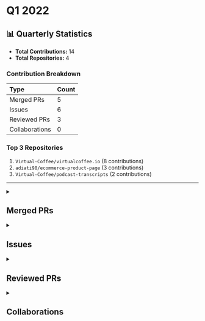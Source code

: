 # Q1 2022
## 📊 Quarterly Statistics

* **Total Contributions:** 14
* **Total Repositories:** 4

### Contribution Breakdown

| Type | Count |
| :--- | :--- |
| Merged PRs | 5 |
| Issues | 6 |
| Reviewed PRs | 3 |
| Collaborations | 0 |

### Top 3 Repositories

1. `Virtual-Coffee/virtualcoffee.io` (8 contributions)
2. `adiati98/ecommerce-product-page` (3 contributions)
3. `Virtual-Coffee/podcast-transcripts` (2 contributions)

---

<details>
  <summary><h2>Merged PRs</h2></summary>
<table style='width:100%; table-layout:fixed;'>
  <thead>
    <tr>
      <th style='width:5%;'>No.</th>
      <th style='width:20%;'>Project Name</th>
      <th style='width:20%;'>Title</th>
      <th style='width:35%;'>Description</th>
      <th style='width:20%;'>Date</th>
    </tr>
  </thead>
  <tbody>
    <tr>
      <td>1.</td>
      <td>Virtual-Coffee/virtualcoffee.io</td>
      <td><a href='https://github.com/Virtual-Coffee/virtualcoffee.io/pull/535'>Add March 2022 newsletter</a></td>
      <td>## Linked Issue<br><br>Closes #534 <br><br>## Description<br><br>- Add March 2022 newsletter to the website.<br><br>## Methodology<br><br>&lt;!--<br><br>This section explains why the above changes explained were done.<br><br>Sometimes a developer feels that it&#39;s okay to write &quot;Business/Product requirement&quot; in the description. That&#39;s fine, but doing so defeats the purpose of this section.<br><br>If there is a better explanation as to why the changes were suggested, it&#39;s always good to attach a document reference link for that information.<br><br>A good &quot;Why&quot; section should explain the reasoning behind any changes.<br><br>--&gt;<br><br>## Code of Conduct<br><br>&gt; By submitting this pull request, you agree to follow our [Code of Conduct](https://virtualcoffee.io/code-of-conduct/)<br></td>
      <td>2022-03-10</td>
    </tr>
    <tr>
      <td>2.</td>
      <td>Virtual-Coffee/virtualcoffee.io</td>
      <td><a href='https://github.com/Virtual-Coffee/virtualcoffee.io/pull/523'>Update Virtual Coffee Slack Channel Guide</a></td>
      <td>## Linked Issue<br><br>Closes #522 <br><br>&lt;!--<br><br>If you have a pull request related to a current issue please link to that issue number.<br><br>That issue can be linked to the pull request by using the side panel in the Github UI or using the `#` symbol followed by the number of the associated issue.<br><br>To link a pull request to an issue to show that a fix is in progress and to automatically close the issue when someone merges the pull request, type the keyword &quot;Closes&quot; followed by a reference to the issue. For example, Closes #404 or Closes Virtual-Coffee/virtualcoffee.io/issues/404.<br><br>--&gt;<br><br>## Description<br><br>- Add some new channels<br>- Update some Slack channels&#39; descriptions to make the purposes clearer.<br><br>&lt;!--<br><br>A pull request description describes what constitutes the Pull Request and what changes you have made to the code.<br><br>It explains what you&#39;ve done, including any code changes, configuration changes, migrations included, new APIs introduced, changes made to old APIs, any new workers/crons introduced in the system, copy changes, and so on. You get the gist.<br><br>A good description informs everyone that is reaading it of the purpose of the pull request. This helps not just the current maintainers but anyone reading it now or in the future to understand your intent.<br><br>If the request is not complete but you want feedback use  Draft Pull Request option of the Pull request dropdown menu.<br><br>@mention individuals that you want to review the PR, and mention why. (“ @username I want to know what you think of this code.”)<br><br>--&gt;<br><br>## Methodology<br><br>&lt;!--<br><br>This section explains why the above changes explained were done.<br><br>Sometimes a developer feels that it&#39;s okay to write &quot;Business/Product requirement&quot; in the description. That&#39;s fine, but doing so defeats the purpose of this section.<br><br>If there is a better explanation as to why the changes were suggested, it&#39;s always good to attach a document reference link for that information.<br><br>A good &quot;Why&quot; section should explain the reasoning behind any changes.<br><br>--&gt;<br><br>## Code of Conduct<br><br>&gt; By submitting this pull request, you agree to follow our [Code of Conduct](https://virtualcoffee.io/code-of-conduct/)<br></td>
      <td>2022-02-10</td>
    </tr>
    <tr>
      <td>3.</td>
      <td>Virtual-Coffee/virtualcoffee.io</td>
      <td><a href='https://github.com/Virtual-Coffee/virtualcoffee.io/pull/520'>February 2022 newsletter</a></td>
      <td>## Linked Issue<br><br>Closes #519<br><br>&lt;!--<br><br>If you have a pull request related to a current issue please link to that issue number.<br><br>That issue can be linked to the pull request by using the side panel in the Github UI or using the `#` symbol followed by the number of the associated issue.<br><br>To link a pull request to an issue to show that a fix is in progress and to automatically close the issue when someone merges the pull request, type the keyword &quot;Closes&quot; followed by a reference to the issue. For example, Closes #404 or Closes Virtual-Coffee/virtualcoffee.io/issues/404.<br><br>--&gt;<br><br>## Description<br><br>Add February 2022 newsletter to the website.<br><br>&lt;!--<br><br>A pull request description describes what constitutes the Pull Request and what changes you have made to the code.<br><br>It explains what you&#39;ve done, including any code changes, configuration changes, migrations included, new APIs introduced, changes made to old APIs, any new workers/crons introduced in the system, copy changes, and so on. You get the gist.<br><br>A good description informs everyone that is reaading it of the purpose of the pull request. This helps not just the current maintainers but anyone reading it now or in the future to understand your intent.<br><br>If the request is not complete but you want feedback use  Draft Pull Request option of the Pull request dropdown menu.<br><br>@mention individuals that you want to review the PR, and mention why. (“ @username I want to know what you think of this code.”)<br><br>--&gt;<br><br>## Methodology<br><br>&lt;!--<br><br>This section explains why the above changes explained were done.<br><br>Sometimes a developer feels that it&#39;s okay to write &quot;Business/Product requirement&quot; in the description. That&#39;s fine, but doing so defeats the purpose of this section.<br><br>If there is a better explanation as to why the changes were suggested, it&#39;s always good to attach a document reference link for that information.<br><br>A good &quot;Why&quot; section should explain the reasoning behind any changes.<br><br>--&gt;<br><br>## Code of Conduct<br><br>&gt; By submitting this pull request, you agree to follow our [Code of Conduct](https://virtualcoffee.io/code-of-conduct/)<br></td>
      <td>2022-02-01</td>
    </tr>
    <tr>
      <td>4.</td>
      <td>Virtual-Coffee/virtualcoffee.io</td>
      <td><a href='https://github.com/Virtual-Coffee/virtualcoffee.io/pull/504'>January 2022 newsletter</a></td>
      <td>## Linked Issue<br><br>Closes #503 <br><br>&lt;!--<br><br>If you have a pull request related to a current issue please link to that issue number.<br><br>That issue can be linked to the pull request by using the side panel in the Github UI or using the `#` symbol followed by the number of the associated issue.<br><br>To link a pull request to an issue to show that a fix is in progress and to automatically close the issue when someone merges the pull request, type the keyword &quot;Closes&quot; followed by a reference to the issue. For example, Closes #404 or Closes Virtual-Coffee/virtualcoffee.io/issues/404.<br><br>--&gt;<br><br>## Description<br><br>Add January 2022 newsletter.<br><br>&lt;!--<br><br>A pull request description describes what constitutes the Pull Request and what changes you have made to the code.<br><br>It explains what you&#39;ve done, including any code changes, configuration changes, migrations included, new APIs introduced, changes made to old APIs, any new workers/crons introduced in the system, copy changes, and so on. You get the gist.<br><br>A good description informs everyone that is reaading it of the purpose of the pull request. This helps not just the current maintainers but anyone reading it now or in the future to understand your intent.<br><br>If the request is not complete but you want feedback use  Draft Pull Request option of the Pull request dropdown menu.<br><br>@mention individuals that you want to review the PR, and mention why. (“ @username I want to know what you think of this code.”)<br><br>--&gt;<br><br>## Methodology<br><br>&lt;!--<br><br>This section explains why the above changes explained were done.<br><br>Sometimes a developer feels that it&#39;s okay to write &quot;Business/Product requirement&quot; in the description. That&#39;s fine, but doing so defeats the purpose of this section.<br><br>If there is a better explanation as to why the changes were suggested, it&#39;s always good to attach a document reference link for that information.<br><br>A good &quot;Why&quot; section should explain the reasoning behind any changes.<br><br>--&gt;<br><br>## Code of Conduct<br><br>&gt; By submitting this pull request, you agree to follow our [Code of Conduct](https://virtualcoffee.io/code-of-conduct/)<br></td>
      <td>2022-01-06</td>
    </tr>
    <tr>
      <td>5.</td>
      <td>Virtual-Coffee/podcast-transcripts</td>
      <td><a href='https://github.com/Virtual-Coffee/podcast-transcripts/pull/13'>Fix transcripts season 1 episode 0 & 4</a></td>
      <td>## Linked Issue<br><br>Closes #12 <br><br>## Description<br><br>- Fix transcript podcast season 1 episode 0 & 4<br><br>## Methodology<br>- Fix/edit transcript manually by listening to the episodes of the podcast.<br>- Following the transcriptions&#39; guidelines.<br></td>
      <td>2022-01-04</td>
    </tr>
  </tbody>
</table>
</details>

<details>
  <summary><h2>Issues</h2></summary>
<table style='width:100%; table-layout:fixed;'>
  <thead>
    <tr>
      <th style='width:5%;'>No.</th>
      <th style='width:20%;'>Project Name</th>
      <th style='width:20%;'>Title</th>
      <th style='width:35%;'>Description</th>
      <th style='width:20%;'>Date</th>
    </tr>
  </thead>
  <tbody>
    <tr>
      <td>1.</td>
      <td>EddieHubCommunity/support</td>
      <td><a href='https://github.com/EddieHubCommunity/support/issues/3722'>Please invite me to the GitHub Community Organization</a></td>
      <td>### Name<br><br>Ayu Adiati<br><br>### Discord Username (if applicable)<br><br>_No response_<br><br>### Additional Context<br><br>I know Eddie from Twitter and have been following him since then 😊<br>Going further in my learning journey, I develop a huge interest in open source.<br><br>I did some open source contributions during Hacktoberfest, but I&#39;m still afraid to contribute outside the event.<br>That&#39;s the reason why I want to join this community. To learn much more about open-source with the community and find more courage in contributing to more open source.</td>
      <td>2022-03-16</td>
    </tr>
    <tr>
      <td>2.</td>
      <td>Virtual-Coffee/virtualcoffee.io</td>
      <td><a href='https://github.com/Virtual-Coffee/virtualcoffee.io/issues/534'>Add March 2022 newsletter to site</a></td>
      <td>## Issue Context<br>Every month, we try to get the newsletter up on the site within a week of sending it out. Currently, we&#39;re moving them over &quot;by hand.&quot;<br><br>You can look at the existing newsletters ( src &gt; newsletter &gt; issues) as a kind of template. The sections are all the same. The content needs to be updated, and sometimes that changes the way things look, for example, your list may have fewer items.<br><br>## Steps to update<br>You can look at the existing newsletters ( src &gt; newsletter &gt; issues) as a kind of template. The sections are all the same. The content needs to be updated, and sometimes that changes the way things look, for example, your list may have fewer items.<br><br>In the code base, navigate to src &gt; newsletter &gt; issues and create a new file 2022-03.njk<br>Add the latest issue using the format from the past issues.<br>If you have questions, please let us know. We&#39;re up for pairing if anyone wants to walk through this!</td>
      <td>2022-03-09</td>
    </tr>
    <tr>
      <td>3.</td>
      <td>Virtual-Coffee/virtualcoffee.io</td>
      <td><a href='https://github.com/Virtual-Coffee/virtualcoffee.io/issues/522'>Update Virtual Coffee Slack Channel Guide</a></td>
      <td>### Is there an existing issue for this?<br><br>- [X] I have searched the existing issues<br><br>### Type of Change<br><br>Edit/Clarification on existing content<br><br>### URL of existing page<br><br>https://virtualcoffee.io/resources/virtual-coffee/slack-channel-guide/<br><br>### Context for content change<br><br>We want to update some channels&#39; descriptions to make their purposes clearer.<br><br>### Proposed solution<br><br>_No response_<br><br>### Resources that can help<br><br>_No response_<br><br>### Collaborators<br><br>_No response_<br><br>### Code of Conduct<br><br>- [X] I&#39;ve read the Code of Conduct and understand my responsibilities as a member of the Virtual Coffee community</td>
      <td>2022-02-10</td>
    </tr>
    <tr>
      <td>4.</td>
      <td>Virtual-Coffee/virtualcoffee.io</td>
      <td><a href='https://github.com/Virtual-Coffee/virtualcoffee.io/issues/519'>Add February 2022 newsletter to site</a></td>
      <td>## Issue Context<br><br>Every month, we try to get the newsletter up on the site within a week of sending it out. Currently, we&#39;re moving them over &quot;by hand.&quot;<br><br>You can look at the existing newsletters ( src &gt; newsletter &gt; issues) as a kind of template. The sections are all the same. The content needs to be updated, and sometimes that changes the way things look, for example, your list may have fewer items.<br><br>## Steps to update<br><br>You can look at the existing newsletters ( src &gt; newsletter &gt; issues) as a kind of template. The sections are all the same. The content needs to be updated, and sometimes that changes the way things look, for example, your list may have fewer items.<br><br>In the code base, navigate to src &gt; newsletter &gt; issues and create a new file 2022-02.njk<br>Add the latest issue using the format from the past issues.<br>If you have questions, please let us know. We&#39;re up for pairing if anyone wants to walk through this!</td>
      <td>2022-02-01</td>
    </tr>
    <tr>
      <td>5.</td>
      <td>Virtual-Coffee/virtualcoffee.io</td>
      <td><a href='https://github.com/Virtual-Coffee/virtualcoffee.io/issues/503'>Add January 2022 newsletter to site</a></td>
      <td>## Issue Context<br><br>Every month, we try to get the newsletter up on the site within a week of sending it out. Currently, we&#39;re moving them over &quot;by hand.&quot;<br><br>You can look at the existing newsletters ( src &gt; newsletter &gt; issues) as a kind of template. The sections are all the same. The content needs to be updated, and sometimes that changes the way things look, for example, your list may have fewer items.<br><br>## Steps to update<br><br>You can look at the existing newsletters ( src &gt; newsletter &gt; issues) as a kind of template. The sections are all the same. The content needs to be updated, and sometimes that changes the way things look, for example, your list may have fewer items.<br><br>In the code base, navigate to src &gt; newsletter &gt; issues and create a new file 2022-01.njk<br>Add the latest issue using the format from the past issues.<br>If you have questions, please let us know. We&#39;re up for pairing if anyone wants to walk through this!</td>
      <td>2022-01-05</td>
    </tr>
    <tr>
      <td>6.</td>
      <td>Virtual-Coffee/podcast-transcripts</td>
      <td><a href='https://github.com/Virtual-Coffee/podcast-transcripts/issues/12'>Fix transcript season 1 episode 0 and 4 </a></td>
      <td>## Issue Context<br><br>We need to fix the transcripts to be consistent by following the guidelines.</td>
      <td>2022-01-04</td>
    </tr>
  </tbody>
</table>
</details>

<details>
  <summary><h2>Reviewed PRs</h2></summary>
<table style='width:100%; table-layout:fixed;'>
  <thead>
    <tr>
      <th style='width:5%;'>No.</th>
      <th style='width:20%;'>Project Name</th>
      <th style='width:20%;'>Title</th>
      <th style='width:35%;'>Description</th>
      <th style='width:20%;'>Date</th>
    </tr>
  </thead>
  <tbody>
    <tr>
      <td>1.</td>
      <td>adiati98/ecommerce-product-page</td>
      <td><a href='https://github.com/adiati98/ecommerce-product-page/pull/16'>Add arrows and close button</a></td>
      <td>## Link Issue<br>closes #12 <br>## Description<br><br>- add the close icon to the `ImageModal `component and its functionality<br>- add the arrows to the `ProductImages` component, and output them conditionally. If we are in the modal we will have the navigation arrows.<br>- add the slide functionality.<br><br>## Screenshots<br>![Capture](https://user-images.githubusercontent.com/85396770/155127812-4b73a293-cb51-407b-8435-87d8c0c3eb28.PNG)<br><br>## How to Test<br><br>- Click the big Image for the Modal to show up<br>- Click the next or previous arrow to navigate between pictures<br>- Click the close icon to close the modal.<br></td>
      <td>2022-02-22</td>
    </tr>
    <tr>
      <td>2.</td>
      <td>adiati98/ecommerce-product-page</td>
      <td><a href='https://github.com/adiati98/ecommerce-product-page/pull/7'>Gallery functionality</a></td>
      <td>## Description<br>- add the functionality to the images gallery. <br>- When you click one of the thumbnails, the &quot;big&quot; picture will change to be the same as the clicked thumbnail.<br>## Process<br><br>1. add state to manage which image should be rendered to the UI<br>2. add a click listener to change the state depending on the thumbnail clicked<br>3. refactor the code using `array.map()`, to iterate through the thumbnails<br>4. move the array of images(thumbnails) to `data.js` instead of the component<br>## Testing steps<br><br>1. run npm start<br>2. click one of the thumbnails to change the big image<br></td>
      <td>2022-02-17</td>
    </tr>
    <tr>
      <td>3.</td>
      <td>adiati98/ecommerce-product-page</td>
      <td><a href='https://github.com/adiati98/ecommerce-product-page/pull/6'>add the navbar component</a></td>
      <td>Co-authored-by: Ayu Adiati &lt;retno.ayu98@gmail.com&gt;<br><br>## Link Issue<br>closes #3 <br>## description<br>- create the Navbar component file<br>- Import images and logos <br>- render the logos and the nav<br>## Type of changes<br>add a new component<br>## Screenshot<br>![navbar](https://user-images.githubusercontent.com/85396770/153888643-4170d321-8af2-4f56-bcb9-ece31472bcbc.PNG)<br><br></td>
      <td>2022-02-15</td>
    </tr>
  </tbody>
</table>
</details>

<details>
  <summary><h2>Collaborations</h2></summary>
No contribution in this quarter.
</details>

